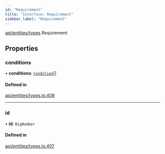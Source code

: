 ```yaml
---
id: "Requirement"
title: "Interface: Requirement"
sidebar_label: "Requirement"
---
```


[api/entities/types](../../../../../modules/API/Entities/Types/Types.md).Requirement

## Properties

### conditions

• **conditions**: [`Condition`](../../../../../modules/API/Entities/Types/Types.md#condition)[]

#### Defined in

[api/entities/types.ts:408](https://github.com/PolymeshAssociation/polymesh-sdk/blob/fbf6882d0/src/api/entities/types.ts#L408)

___

### id

• **id**: `BigNumber`

#### Defined in

[api/entities/types.ts:407](https://github.com/PolymeshAssociation/polymesh-sdk/blob/fbf6882d0/src/api/entities/types.ts#L407)

